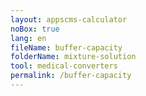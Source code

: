 ```yaml
---
layout: appscms-calculator
noBox: true
lang: en
fileName: buffer-capacity
folderName: mixture-solution
tool: medical-converters
permalink: /buffer-capacity
---
```

